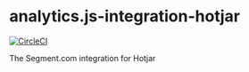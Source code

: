 # analytics.js-integration-hotjar
[![CircleCI](https://ci.segment.com/gh/segment-integrations/analytics.js-integration-hotjar.svg?style=svg&circle-token=867c58f4814855ff94dc0ce715c1e6edefc419a5)](https://ci.segment.com/gh/segment-integrations/analytics.js-integration-hotjar)

The Segment.com integration for Hotjar

